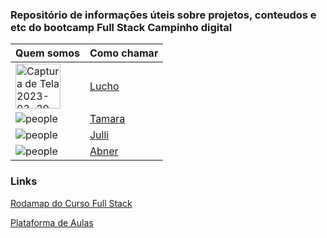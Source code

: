 ### Repositório de informações úteis sobre projetos, conteudos e etc do bootcamp Full Stack Campinho digital


| Quem somos                                                             | Como chamar                                      | 
| -------------------------------------------------------------------    | ------------------------------------------------ | 
| <img width="72" alt="Captura de Tela 2023-03-29 às 15 03 20" src="https://user-images.githubusercontent.com/108235987/228628049-2adab3df-b604-4dc3-be50-50be18cac3f3.png">| [Lucho](https://www.linkedin.com/in/luis-parenti-718aa697/)| 
| ![people](https://github.com/tamaracosta.png?size=100)                 | [Tamara](http://github.com/Adaylon)               |
| ![ people](https://github.com/jjullimayanne.png?size=100)              | [Julli](http://github.com/jjullimayanne)          |
| ![ people](https://github.com/AbnerSantosss.png?size=100)              | [Abner](http://github.com/AbnerSantosss)          |



### Links
[Rodamap do Curso Full Stack]()

[Plataforma de Aulas](https://edu.campinhodigital.org/)
